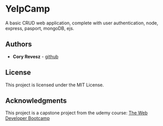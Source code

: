 # YelpCamp

A basic CRUD web application, complete with user authentication, node, express, pasport, mongoDB, ejs.

## Authors

* **Cory Revesz** - [github](https://github.com/coryrevesz)

## License

This project is licensed under the MIT License.

## Acknowledgments

This project is a capstone project from the udemy course: [The Web Developer Bootcamp](https://www.udemy.com/the-web-developer-bootcamp/)